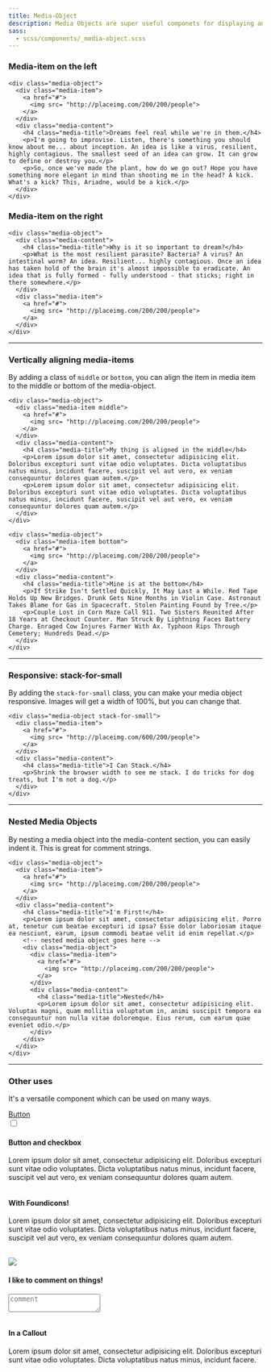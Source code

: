 ```yaml
---
title: Media-Object
description: Media Objects are super useful componets for displaying an item, usually an image, alongside some content, usually text. You could put lists, grids, or even other media objects inside.
sass: 
  - scss/components/_media-object.scss
---
```


### Media-item on the left

```html_example
<div class="media-object">
  <div class="media-item">
    <a href="#">
      <img src= "http://placeimg.com/200/200/people">
    </a>
  </div>
  <div class="media-content">
    <h4 class="media-title">Dreams feel real while we're in them.</h4>
    <p>I'm going to improvise. Listen, there's something you should know about me... about inception. An idea is like a virus, resilient, highly contagious. The smallest seed of an idea can grow. It can grow to define or destroy you.</p>
    <p>So, once we've made the plant, how do we go out? Hope you have something more elegant in mind than shooting me in the head? A kick. What's a kick? This, Ariadne, would be a kick.</p>
  </div>
</div>
```

### Media-item on the right

```html_example
<div class="media-object">
  <div class="media-content">
    <h4 class="media-title">Why is it so important to dream?</h4>
    <p>What is the most resilient parasite? Bacteria? A virus? An intestinal worm? An idea. Resilient... highly contagious. Once an idea has taken hold of the brain it's almost impossible to eradicate. An idea that is fully formed - fully understood - that sticks; right in there somewhere.</p>
  </div>
  <div class="media-item">
    <a href="#">
      <img src= "http://placeimg.com/200/200/people">
    </a>
  </div>
</div>
```
---

### Vertically aligning media-items

By adding a class of `middle` or `bottom`, you can align the item in media item to the middle or bottom of the media-object.

```html_example
<div class="media-object">
  <div class="media-item middle">
    <a href="#">
      <img src= "http://placeimg.com/200/200/people">
    </a>
  </div>
  <div class="media-content">
    <h4 class="media-title">My thing is aligned in the middle</h4>
    <p>Lorem ipsum dolor sit amet, consectetur adipisicing elit. Doloribus excepturi sunt vitae odio voluptates. Dicta voluptatibus natus minus, incidunt facere, suscipit vel aut vero, ex veniam consequuntur dolores quam autem.</p>
    <p>Lorem ipsum dolor sit amet, consectetur adipisicing elit. Doloribus excepturi sunt vitae odio voluptates. Dicta voluptatibus natus minus, incidunt facere, suscipit vel aut vero, ex veniam consequuntur dolores quam autem.</p>
  </div>
</div>

<div class="media-object">
  <div class="media-item bottom">
    <a href="#">
      <img src= "http://placeimg.com/200/200/people">
    </a>
  </div>
  <div class="media-content">
    <h4 class="media-title">Mine is at the bottom</h4>
    <p>If Strike Isn't Settled Quickly, It May Last a While. Red Tape Holds Up New Bridges. Drunk Gets Nine Months in Violin Case. Astronaut Takes Blame for Gas in Spacecraft. Stolen Painting Found by Tree.</p>
    <p>Couple Lost in Corn Maze Call 911. Two Sisters Reunited After 18 Years at Checkout Counter. Man Struck By Lightning Faces Battery Charge. Enraged Cow Injures Farmer With Ax. Typhoon Rips Through Cemetery; Hundreds Dead.</p>
  </div>
</div>
```
---

### Responsive: stack-for-small

By adding the `stack-for-small` class, you can make your media object responsive. Images will get a width of 100%, but you can change that.

```html_example
<div class="media-object stack-for-small">
  <div class="media-item">
    <a href="#">
      <img src= "http://placeimg.com/600/200/people">
    </a>
  </div>
  <div class="media-content">
    <h4 class="media-title">I Can Stack.</h4>
    <p>Shrink the browser width to see me stack. I do tricks for dog treats, but I'm not a dog.</p>
  </div>
</div>
```

---

### Nested Media Objects

By nesting a media object into the media-content section, you can easily indent it. This is great for comment strings.

```html_example
<div class="media-object">
  <div class="media-item">
    <a href="#">
      <img src= "http://placeimg.com/200/200/people">
    </a>
  </div>
  <div class="media-content">
    <h4 class="media-title">I'm First!</h4>
    <p>Lorem ipsum dolor sit amet, consectetur adipisicing elit. Porro at, tenetur cum beatae excepturi id ipsa? Esse dolor laboriosam itaque ea nesciunt, earum, ipsum commodi beatae velit id enim repellat.</p>
    <!-- nested media object goes here -->
    <div class="media-object">
      <div class="media-item">
        <a href="#">
          <img src= "http://placeimg.com/200/200/people">
        </a>
      </div>
      <div class="media-content">
        <h4 class="media-title">Nested</h4>
        <p>Lorem ipsum dolor sit amet, consectetur adipisicing elit. Voluptas magni, quam mollitia voluptatum in, animi suscipit tempora ea consequuntur non nulla vitae doloremque. Eius rerum, cum earum quae eveniet odio.</p>
      </div>
    </div>
  </div>
</div>
```

---

### Other uses

It's a versatile component which can be used on many ways.

<div class="row">
  <div class="medium-6 columns">
    <div class="media-object">
      <div class="media-item">
        <a href="#" class="button">Button</a>
        <form>
          <input id="checkbox1" type="checkbox">
        </form>
      </div>
      <div class="media-content">
        <h4 class="media-title">Button and checkbox</h4>
        <p>Lorem ipsum dolor sit amet, consectetur adipisicing elit. Doloribus excepturi sunt vitae odio voluptates. Dicta voluptatibus natus minus, incidunt facere, suscipit vel aut vero, ex veniam consequuntur dolores quam autem.</p>
      </div>
    </div>
  </div>
  <div class="medium-6 columns">
    <div class="media-object">
      <div class="media-item">
        <i class="fi-comments" style="font-size: 32px"></i>
      </div>
      <div class="media-content">
        <h4 class="media-title">With Foundicons!</h4>
        <p>Lorem ipsum dolor sit amet, consectetur adipisicing elit. Doloribus excepturi sunt vitae odio voluptates. Dicta voluptatibus natus minus, incidunt facere, suscipit vel aut vero, ex veniam consequuntur dolores quam autem.</p>
      </div>
    </div>
  </div>
</div>
<br>
<div class="row">
  <div class="medium-6 columns">
    <div class="media-object">
      <div class="media-item">
        <img src= "http://placeimg.com/200/200/people">
      </div>
      <div class="media-content">
        <h4 class="media-title">I like to comment on things!</h4>
        <form>
          <label>
            <textarea placeholder="comment"></textarea>
          </label>
        </form>
      </div>
    </div>
  </div>
  <div class="medium-6 columns">
    <div class="media-object callout secondary">
      <div class="media-item">
        <i class="fi-comments" style="font-size: 32px"></i>
      </div>
      <div class="media-content middle">
        <h4 class="media-title">In a Callout</h4>
        <p>Lorem ipsum dolor sit amet, consectetur adipisicing elit. Doloribus excepturi sunt vitae odio voluptates. Dicta voluptatibus natus minus, incidunt facere.</p>
      </div>
    </div>
  </div>
</div>
